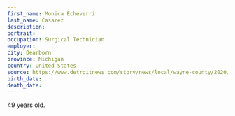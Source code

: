 ```yaml
---
first_name: Monica Echeverri
last_name: Casarez
description: 
portrait: 
occupation: Surgical Technician
employer: 
city: Dearborn
province: Michigan
country: United States
source: https://www.detroitnews.com/story/news/local/wayne-county/2020/04/13/coronavirus-cuts-down-metro-detroit-activist-monica-echeverri-casarez/2983592001/
birth_date: 
death_date: 
---
```


49 years old.